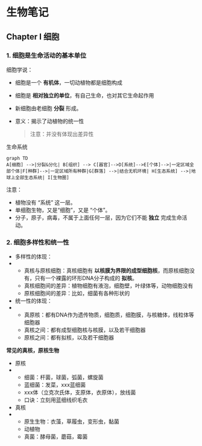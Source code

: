 # 生物笔记

## Chapter I 细胞

### 1. 细胞是生命活动的基本单位

细胞学说：

- 细胞是一个 **有机体**，一切动植物都是细胞构成
- 细胞是 **相对独立的单位**，有自己生命，也对其它生命起作用
- 新细胞由老细胞 **分裂** 形成。

- 意义：揭示了动植物的统一性

  > 注意：并没有体现出差异性

生命系统

```mermaid
graph TD
A[细胞] -->|分裂&分化| B[组织] --> C[器官]-->D[系统]-->E[个体]-->|一定区域全部个体|F[种群]-->|一定区域所有种群|G[群落] -->|结合无机环境| H[生态系统] -->|地球上全部生态系统| I[生物圈]
```



注意：

- 植物没有 “系统” 这一层。
- 单细胞生物，又是“细胞”，又是 “个体”。
- 分子，原子，病毒，不属于上面任何一层，因为它们不能 **独立** 完成生命活动。

### 2. 细胞多样性和统一性

- 多样性的体现：
- - 真核与原核细胞：真核细胞有 **以核膜为界限的成型细胞核**，而原核细胞没有，只有一个裸露的环形DNA分子构成的 **拟核**。
  - 真核细胞间的差异：植物细胞有液泡，细胞壁，叶绿体等，动物细胞没有
  - 原核细胞间的差异：比如，细菌有各种形状的
- 统一性的体现：
- - 真原核：都有DNA作为遗传物质，细胞质，细胞膜，与核糖体，线粒体等细胞器
  - 真核之间：都有成型细胞核与核膜，以及若干细胞器
  - 原核之间：都有拟核，以及若干细胞器

**常见的真核，原核生物**

- 原核
- - 细菌：杆菌，球菌，弧菌，螺旋菌
  - 蓝细菌：发菜，xxx蓝细菌
  - xxx体（立克次氏体，支原体，衣原体），放线菌
  - 口诀：立刻用蓝细线织毛衣
- 真核
- - 原生生物：衣藻，草履虫，变形虫，黏菌
  - 动植物
  - 真菌：酵母菌，蘑菇，霉菌